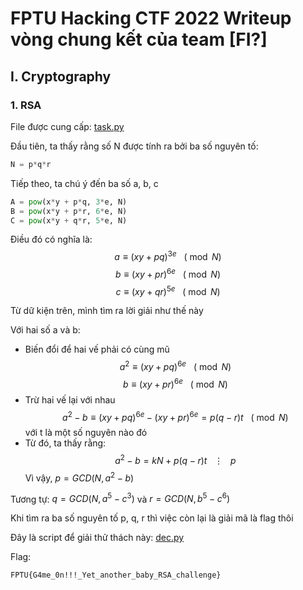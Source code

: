 # **FPTU Hacking CTF 2022 Writeup vòng chung kết của team [FI?]**
## **I. Cryptography**

### **1. RSA**
File được cung cấp: [task.py](/FPTUHacking_CTF_2022/Chung%20k%E1%BA%BFt/Cryptography/RSA/src/task.py)

Đầu tiên, ta thấy rằng số N được tính ra bởi ba số nguyên tố:
```python
N = p*q*r
```

Tiếp theo, ta chú ý đến ba số a, b, c
```python
A = pow(x*y + p*q, 3*e, N)
B = pow(x*y + p*r, 6*e, N)
C = pow(x*y + q*r, 5*e, N)
```
Điều đó có nghĩa là:
$$a \equiv  (xy + pq)^{3e} \ \ \ (\bmod N)$$
$$b \equiv  (xy + pr)^{6e} \ \ \ (\bmod N)$$
$$c \equiv  (xy + qr)^{5e} \ \ \ (\bmod N)$$

Từ dữ kiện trên, mình tìm ra lời giải như thế này

Với hai số a và b:

- Biến đổi để hai vế phải có cùng mũ
$$a^2 \equiv  (xy + pq)^{6e} \ \ \ (\bmod N)$$
$$b \equiv  (xy + pr)^{6e} \ \ \ (\bmod N)$$
- Trừ hai vế lại với nhau
$$a^2 - b \equiv (xy + pq)^{6e} - (xy + pr)^{6e} = p(q-r)t \ \ \ (\bmod N)$$
với t là một số nguyên nào đó
- Từ đó, ta thấy rằng:
$$a^2 - b = kN + p(q-r)t \ \ \ \vdots \ \ \ p$$
Vì vậy, $p = GCD(N, a^2 - b)$

Tương tự: $q = GCD(N, a^5 - c^3)$ và $r = GCD(N, b^5 - c^6)$

Khi tìm ra ba số nguyên tố p, q, r thì việc còn lại là giải mã là flag thôi

Đây là script để giải thử thách này: [dec.py](/FPTUHacking_CTF_2022/Chung%20k%E1%BA%BFt/Cryptography/RSA/scripts/dec.py)

Flag:
```
FPTU{G4me_0n!!!_Yet_another_baby_RSA_challenge}
```